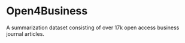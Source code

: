 # Open4Business
A summarization dataset consisting of over 17k open access business journal articles.

